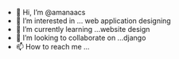 - 👋 Hi, I’m @amanaacs
- 👀 I’m interested in ... web application designing
- 🌱 I’m currently learning ...website design
- 💞️ I’m looking to collaborate on ...django
- 📫 How to reach me ...

<!---
amanaacs/amanaacs is a ✨ special ✨ repository because its `README.md` (this file) appears on your GitHub profile.
You can click the Preview link to take a look at your changes.
--->
